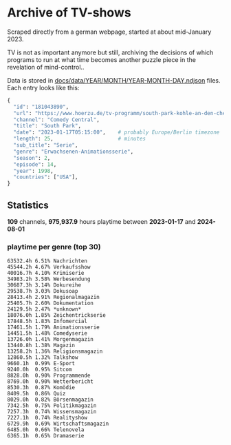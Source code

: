 # Archive of TV-shows

Scraped directly from a german webpage, started at about mid-January 2023.

TV is not as important anymore but still, archiving the decisions of which programs to run at what time
becomes another puzzle piece in the revelation of mind-control.. 

Data is stored in [docs/data/YEAR/MONTH/YEAR-MONTH-DAY.ndjson](docs/data/) files. 
Each entry looks like this:

```python
{
  "id": "181043890", 
  "url": "https://www.hoerzu.de/tv-programm/south-park-kohle-an-den-chefkoch/bid_181043890/", 
  "channel": "Comedy Central", 
  "title": "South Park", 
  "date": "2023-01-17T05:15:00",    # probably Europe/Berlin timezone 
  "length": 25,                     # minutes 
  "sub_title": "Serie", 
  "genre": "Erwachsenen-Animationsserie", 
  "season": 2, 
  "episode": 14, 
  "year": 1998, 
  "countries": ["USA"],
}
```

## Statistics

**109** channels, **975,937.9** hours playtime between **2023-01-17** and **2024-08-01**


### playtime per genre (top 30)

    63532.4h 6.51% Nachrichten
    45544.2h 4.67% Verkaufsshow
    40016.7h 4.10% Krimiserie
    34983.2h 3.58% Werbesendung
    30687.3h 3.14% Dokureihe
    29538.7h 3.03% Dokusoap
    28413.4h 2.91% Regionalmagazin
    25405.7h 2.60% Dokumentation
    24129.5h 2.47% *unknown*
    18076.0h 1.85% Zeichentrickserie
    17848.5h 1.83% Infomercial
    17461.5h 1.79% Animationsserie
    14451.5h 1.48% Comedyserie
    13726.0h 1.41% Morgenmagazin
    13440.8h 1.38% Magazin
    13258.2h 1.36% Religionsmagazin
    12860.5h 1.32% Talkshow
    9660.1h  0.99% E-Sport
    9240.0h  0.95% Sitcom
    8828.0h  0.90% Programmende
    8769.0h  0.90% Wetterbericht
    8530.3h  0.87% Komödie
    8409.5h  0.86% Quiz
    8029.0h  0.82% Börsenmagazin
    7342.5h  0.75% Politikmagazin
    7257.3h  0.74% Wissensmagazin
    7227.1h  0.74% Realityshow
    6729.9h  0.69% Wirtschaftsmagazin
    6485.0h  0.66% Telenovela
    6365.1h  0.65% Dramaserie
